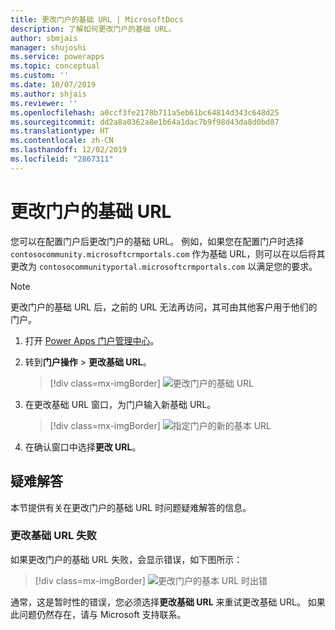 ```yaml
---
title: 更改门户的基础 URL | MicrosoftDocs
description: 了解如何更改门户的基础 URL。
author: sbmjais
manager: shujoshi
ms.service: powerapps
ms.topic: conceptual
ms.custom: ''
ms.date: 10/07/2019
ms.author: shjais
ms.reviewer: ''
ms.openlocfilehash: a0ccf3fe2178b711a5eb61bc64814d343c648d25
ms.sourcegitcommit: dd2a8a0362a8e1b64a1dac7b9f98d43da8d0bd87
ms.translationtype: HT
ms.contentlocale: zh-CN
ms.lasthandoff: 12/02/2019
ms.locfileid: "2867311"
---
```

# <a name="change-the-base-url-of-a-portal"></a>更改门户的基础 URL

您可以在配置门户后更改门户的基础 URL。 例如，如果您在配置门户时选择 `contosocommunity.microsoftcrmportals.com` 作为基础 URL，则可以在以后将其更改为 `contosocommunityportal.microsoftcrmportals.com` 以满足您的要求。

> [!NOTE]
> 更改门户的基础 URL 后，之前的 URL 无法再访问，其可由其他客户用于他们的门户。

1.  打开 [Power Apps 门户管理中心](admin-overview.md)。

2.  转到**门户操作** > **更改基础 URL**。 

    > [!div class=mx-imgBorder]
    > ![更改门户的基础 URL](../media/change-base-url-action.png "更改门户的基础 URL")

3.  在更改基础 URL 窗口，为门户输入新基础 URL。

    > [!div class=mx-imgBorder]
    > ![指定门户的新的基本 URL](../media/change-base-url.png "指定门户的新的基本 URL")

4.  在确认窗口中选择**更改 URL**。

## <a name="troubleshooting"></a>疑难解答​​

本节提供有关在更改门户的基础 URL 时问题疑难解答的信息。

### <a name="changing-the-base-url-fails"></a>更改基础 URL 失败

如果更改门户的基础 URL 失败，会显示错误，如下图所示：

> [!div class=mx-imgBorder]
> ![更改门户的基本 URL 时出错](../media/change-base-url-error.png "更改门户的基本 URL 时出错")

通常，这是暂时性的错误，您必须选择**更改基础 URL** 来重试更改基础 URL。 如果此问题仍然存在，请与 Microsoft 支持联系。
